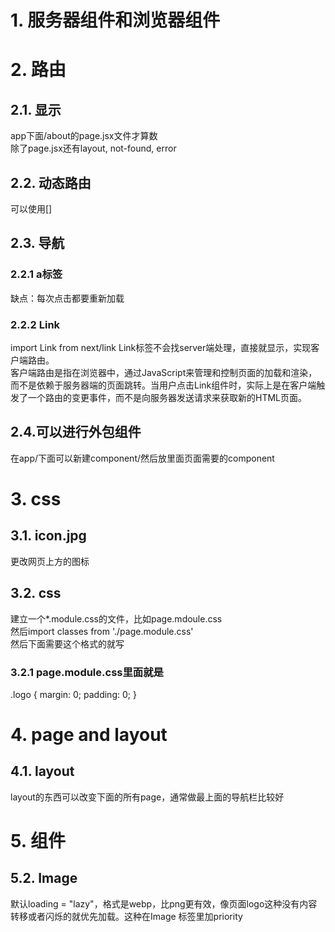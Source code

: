 # 1. 服务器组件和浏览器组件

# 2. 路由
## 2.1. 显示
app下面/about的page.jsx文件才算数  
除了page.jsx还有layout, not-found, error
## 2.2. 动态路由
可以使用[]
## 2.3. 导航
### 2.2.1 a标签
缺点：每次点击都要重新加载
### 2.2.2 Link
import Link from next/link
Link标签不会找server端处理，直接就显示，实现客户端路由。  
客户端路由是指在浏览器中，通过JavaScript来管理和控制页面的加载和渲染，而不是依赖于服务器端的页面跳转。当用户点击Link组件时，实际上是在客户端触发了一个路由的变更事件，而不是向服务器发送请求来获取新的HTML页面。
## 2.4.可以进行外包组件
在app/下面可以新建component/然后放里面页面需要的component

# 3. css
## 3.1. icon.jpg
更改网页上方的图标
## 3.2. css
建立一个*.module.css的文件，比如page.mdoule.css  
然后import classes from './page.module.css'  
然后下面需要这个格式的就写<div className={classes.logo}></div>
### 3.2.1 page.module.css里面就是
.logo {
  margin: 0;
  padding: 0;
}

# 4. page and layout
## 4.1. layout
layout的东西可以改变下面的所有page，通常做最上面的导航栏比较好

# 5. 组件
## 5.2. Image
默认loading = "lazy"，格式是webp，比png更有效，像页面logo这种没有内容转移或者闪烁的就优先加载。这种在Image 标签里加priority
